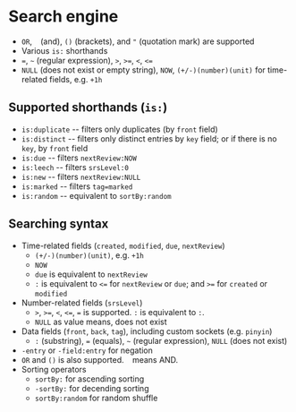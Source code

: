 # Search engine

- `OR`, ` ` (and), `()` (brackets), and `"` (quotation mark) are supported
- Various `is:` shorthands
- `=`, `~` (regular expression), `>`, `>=`, `<`, `<=`
- `NULL` (does not exist or empty string), `NOW`, `(+/-)(number)(unit)` for time-related fields, e.g. `+1h`

## Supported shorthands (`is:`)

- `is:duplicate` -- filters only duplicates (by `front` field)
- `is:distinct` -- filters only distinct entries by `key` field; or if there is no `key`, by `front` field
- `is:due` -- filters `nextReview:NOW`
- `is:leech` -- filters `srsLevel:0`
- `is:new` -- filters `nextReview:NULL`
- `is:marked` -- filters `tag=marked`
- `is:random` -- equivalent to `sortBy:random`

## Searching syntax

- Time-related fields (`created`, `modified`, `due`, `nextReview`)
    - `(+/-)(number)(unit)`, e.g. `+1h`
    - `NOW`
    - `due` is equivalent to `nextReview`
    - `:` is equivalent to `<=` for `nextReview` or `due`; and `>=` for `created` or `modified`
- Number-related fields (`srsLevel`)
    - `>`, `>=`, `<`, `<=`, `=` is supported. `:` is equivalent to `:`.
    - `NULL` as value means, does not exist
- Data fields (`front`, `back`, `tag`), including custom sockets (e.g. `pinyin`)
    - `:` (substring), `=` (equals), `~` (regular expression), `NULL` (does not exist)
- `-entry` or `-field:entry` for negation
- `OR` and `()` is also supported. ` ` means AND.
- Sorting operators
    - `sortBy:` for ascending sorting
    - `-sortBy:` for decending sorting
    - `sortBy:random` for random shuffle

